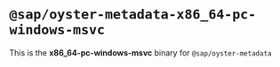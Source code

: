 # `@sap/oyster-metadata-x86_64-pc-windows-msvc`

This is the **x86_64-pc-windows-msvc** binary for `@sap/oyster-metadata`
